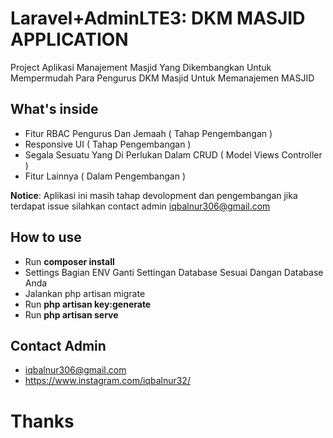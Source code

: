 # Laravel+AdminLTE3: DKM MASJID APPLICATION

Project Aplikasi Manajement Masjid Yang Dikembangkan Untuk Mempermudah Para Pengurus DKM Masjid 
Untuk Memanajemen MASJID

## What's inside

-	Fitur RBAC Pengurus Dan Jemaah ( Tahap Pengembangan ) 
-	Responsive UI ( Tahap Pengembangan )
-	Segala Sesuatu Yang Di Perlukan Dalam CRUD ( Model Views Controller )
-	Fitur Lainnya (	Dalam Pengembangan	) 

__Notice__: Aplikasi ini masih tahap devolopment dan pengembangan jika terdapat issue silahkan contact admin iqbalnur306@gmail.com

## How to use

-	Run __composer install__
-	Settings Bagian ENV Ganti Settingan Database Sesuai Dangan Database Anda
-	Jalankan  php artisan migrate
-	Run __php artisan key:generate__
-	Run __php artisan serve__

## Contact Admin

- iqbalnur306@gmail.com
- https://www.instagram.com/iqbalnur32/

# Thanks 
